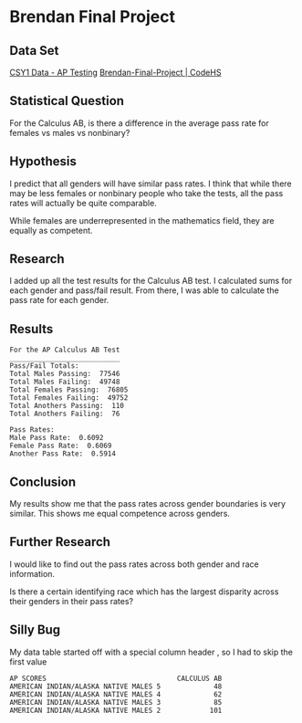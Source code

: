 # Brendan Final Project
## Data Set
[CSY1 Data - AP Testing](https://docs.google.com/spreadsheets/d/1VQtY14tJLG9z8MY4HWocnCGSQQL8W_Q1Zd8-whMdSHg/edit?usp=sharing)
[Brendan-Final-Project | CodeHS](https://codehs.com/sandbox/id/brendan-final-project-yfiBc6)

## Statistical Question
For the Calculus AB, is there a difference in the average pass rate for females vs males vs nonbinary? 

## Hypothesis
I predict that all genders will have similar pass rates. I think that while there may be less females or nonbinary people who take the tests, all the pass rates will actually be quite comparable. 

While females are underrepresented in the mathematics field, they are equally as competent. 

## Research
I added up all the test results for the Calculus AB test. I calculated sums for each gender and pass/fail result. From there, I was able to calculate the pass rate for each gender. 

## Results
```
For the AP Calculus AB Test
___________________________
Pass/Fail Totals:
Total Males Passing:  77546
Total Males Failing:  49748
Total Females Passing:  76805
Total Females Failing:  49752
Total Anothers Passing:  110
Total Anothers Failing:  76

Pass Rates:
Male Pass Rate:  0.6092
Female Pass Rate:  0.6069
Another Pass Rate:  0.5914
```

## Conclusion
My results show me that the pass rates across gender boundaries is very similar. This shows me equal competence across genders. 

## Further Research
I would like to find out the pass rates across both gender and race information. 

Is there a certain identifying race which has the largest disparity across their genders in their pass rates? 

## Silly Bug
My data table started off with a special column header , so I had to skip the first value
```
AP SCORES                                CALCULUS AB
AMERICAN INDIAN/ALASKA NATIVE MALES 5             48
AMERICAN INDIAN/ALASKA NATIVE MALES 4             62
AMERICAN INDIAN/ALASKA NATIVE MALES 3             85
AMERICAN INDIAN/ALASKA NATIVE MALES 2            101
```
